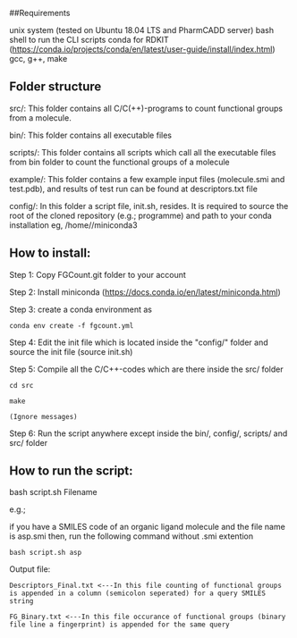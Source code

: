 ##Requirements

unix system (tested on Ubuntu 18.04 LTS and PharmCADD server)
bash shell to run the CLI scripts
conda for RDKIT (https://conda.io/projects/conda/en/latest/user-guide/install/index.html)
gcc, g++, make


## Folder structure
src/: 
This folder contains all C/C(++)-programs to count functional groups from a molecule. 

bin/: 
This folder contains all executable files

scripts/: 
This folder contains all scripts which call all the executable files from bin folder to count the functional groups of a molecule

example/: 
This folder contains a few example input files (molecule.smi and test.pdb), and results of test run can be found at descriptors.txt file 

config/: 
In this folder a script file, init.sh, resides. It is required to source the root of the cloned repository (e.g.; programme) and path to your conda installation eg, /home/<user name>/miniconda3

## How to install:

Step 1: Copy FGCount.git folder to your account

Step 2: Install miniconda (https://docs.conda.io/en/latest/miniconda.html)

Step 3: create a conda environment as 
	
	conda env create -f fgcount.yml

Step 4: Edit the init file which is located inside the "config/" folder and source the init file (source init.sh)

Step 5: Compile all the C/C++-codes which are there inside the src/ folder
	
	cd src
	
	make

	(Ignore messages)

Step 6: Run the script anywhere except inside the bin/, config/, scripts/ and src/ folder


## How to run the script:

bash script.sh Filename

e.g.;

if you have a SMILES code of an organic ligand molecule and the file name is asp.smi then, run the following command without .smi extention

	bash script.sh asp

Output file: 

	Descriptors_Final.txt <---In this file counting of functional groups is appended in a column (semicolon seperated) for a query SMILES string
	
	FG_Binary.txt <---In this file occurance of functional groups (binary file line a fingerprint) is appended for the same query
